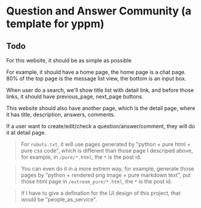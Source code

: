 # Question and Answer Community (a template for yppm)

## Todo
For this website, it should be as simple as possible

For example, it should have a home page, the home page is a chat page. 80% of the top page is the message list view, the bottom is an input box.

When user do a search, we'll show title list with detail link, and before those links, it should have previous_page, next_page buttons.

This website should also have another page, which is the detail page, where it has title, description, answers, comments.

If a user want to create/edit/check a question/answer/comment, they will do it at detail page.

> For `robots.txt`, it will use pages generated by "python + pure html + pure css code", which is different than those page I descriped above, for example, in `/pure/*.html`, the `*` is the post id.

> You can even do it in a more extrem way, for example, generate those pages by "python + rendered png image + pure markdown text", put those html page in `/extream_pure/*.html`, the `*` is the post id.

> If I have to give a defination for the UI design of this project, that would be "people_as_service".
